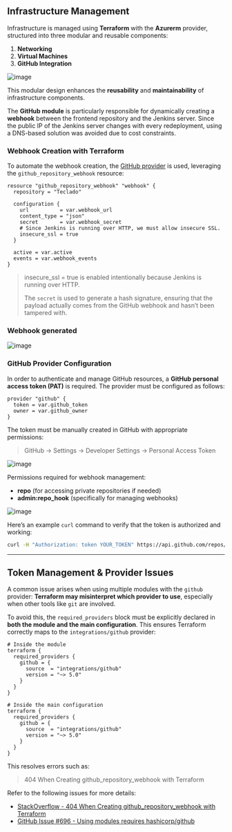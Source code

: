 ﻿## Infrastructure Management

Infrastructure is managed using **Terraform** with the **Azurerm** provider, structured into three modular and reusable components:

1. **Networking**
2. **Virtual Machines**
3. **GitHub Integration**

![image](https://github.com/user-attachments/assets/cd6f45c3-5ba6-46cb-a3fd-6a6d02b4d21f)

This modular design enhances the **reusability** and **maintainability** of infrastructure components.

The **GitHub module** is particularly responsible for dynamically creating a **webhook** between the frontend repository and the Jenkins server. Since the public IP of the Jenkins server changes with every redeployment, using a DNS-based solution was avoided due to cost constraints.

### Webhook Creation with Terraform

To automate the webhook creation, the [GitHub provider](https://registry.terraform.io/providers/integrations/github/latest) is used, leveraging the `github_repository_webhook` resource:

```hcl
resource "github_repository_webhook" "webhook" {
  repository = "Teclado"

  configuration {
    url          = var.webhook_url
    content_type = "json"
    secret       = var.webhook_secret
    # Since Jenkins is running over HTTP, we must allow insecure SSL.
    insecure_ssl = true
  }

  active = var.active
  events = var.webhook_events
}

```

> insecure_ssl = true is enabled intentionally because Jenkins is running over HTTP.
> 
> 
> The `secret` is used to generate a hash signature, ensuring that the payload actually comes from the GitHub webhook and hasn’t been tampered with.
> 

### Webhook generated

![image](https://github.com/user-attachments/assets/39e5122f-f8d9-4a73-84b2-08cb5a00a2f7)


### GitHub Provider Configuration

In order to authenticate and manage GitHub resources, a **GitHub personal access token (PAT)** is required. The provider must be configured as follows:

```hcl
provider "github" {
  token = var.github_token
  owner = var.github_owner
}

```

The token must be manually created in GitHub with appropriate permissions:

> GitHub → Settings → Developer Settings → Personal Access Token
> 

![image](https://github.com/user-attachments/assets/d4024619-a2a4-4697-93ad-d42981d065f3)


Permissions required for webhook management:

- **repo** (for accessing private repositories if needed)
- **admin:repo_hook** (specifically for managing webhooks)

![image](https://github.com/user-attachments/assets/4834e778-205e-43fa-ab8b-3d72e10e7022)


Here’s an example `curl` command to verify that the token is authorized and working:

```bash
curl -H "Authorization: token YOUR_TOKEN" https://api.github.com/repos/YOUR_OWNER/Teclado

```

---

## Token Management & Provider Issues

A common issue arises when using multiple modules with the `github` provider: **Terraform may misinterpret which provider to use**, especially when other tools like `git` are involved.

To avoid this, the `required_providers` block must be explicitly declared in **both the module and the main configuration**. This ensures Terraform correctly maps to the `integrations/github` provider:

```hcl
# Inside the module
terraform {
  required_providers {
    github = {
      source  = "integrations/github"
      version = "~> 5.0"
    }
  }
}

# Inside the main configuration
terraform {
  required_providers {
    github = {
      source  = "integrations/github"
      version = "~> 5.0"
    }
  }
}

```

This resolves errors such as:

> 404 When Creating github_repository_webhook with Terraform
> 

Refer to the following issues for more details:

- [StackOverflow - 404 When Creating github_repository_webhook with Terraform](https://stackoverflow.com/questions/70897038/404-when-creating-github-repository-webhook-with-terraform)
- [GitHub Issue #696 - Using modules requires hashicorp/github](https://github.com/integrations/terraform-provider-github/issues/696)
